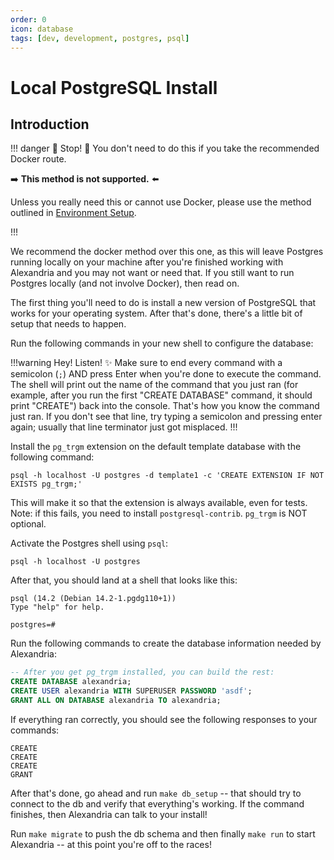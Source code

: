 ```yaml
---
order: 0
icon: database
tags: [dev, development, postgres, psql]
---
```


# Local PostgreSQL Install

## Introduction

!!! danger :rotating_light: Stop! :rotating_light:
You don't need to do this if you take the recommended Docker route.

:arrow_right: **This method is not supported.** :arrow_left: 

Unless you really need this or cannot use Docker, please use the method outlined in [Environment Setup](environment_setup.md).

!!!

We recommend the docker method over this one, as this will leave Postgres running locally on your machine after you're finished working with Alexandria and you may not want or need that. If you still want to run Postgres locally (and not involve Docker), then read on.

The first thing you'll need to do is install a new version of PostgreSQL that works for your operating system. After that's done, there's a little bit of setup that needs to happen.

Run the following commands in your new shell to configure the database:

!!!warning Hey! Listen! :sparkles:
Make sure to end every command with a semicolon (`;`) AND press Enter when you're done to execute the command. The shell will print out the name of the command that you just ran (for example, after you run the first "CREATE DATABASE" command, it should print "CREATE") back into the console. That's how you know the command just ran. If you don't see that line, try typing a semicolon and pressing enter again; usually that line terminator just got misplaced.
!!!

Install the `pg_trgm` extension on the default template database with the following command:

```shell
psql -h localhost -U postgres -d template1 -c 'CREATE EXTENSION IF NOT EXISTS pg_trgm;'
```

This will make it so that the extension is always available, even for tests. Note: if this fails, you need to install `postgresql-contrib`. `pg_trgm` is NOT optional.

Activate the Postgres shell using `psql`:

```shell
psql -h localhost -U postgres
```

After that, you should land at a shell that looks like this:

```
psql (14.2 (Debian 14.2-1.pgdg110+1))
Type "help" for help.

postgres=#
```

Run the following commands to create the database information needed by Alexandria:

```sql
-- After you get pg_trgm installed, you can build the rest:
CREATE DATABASE alexandria;
CREATE USER alexandria WITH SUPERUSER PASSWORD 'asdf';
GRANT ALL ON DATABASE alexandria TO alexandria;
```

If everything ran correctly, you should see the following responses to your commands:

```shell
CREATE
CREATE
CREATE
GRANT
```

After that's done, go ahead and run `make db_setup` -- that should try to connect to the db and verify that everything's working. If the command finishes, then Alexandria can talk to your install!

Run `make migrate` to push the db schema and then finally `make run` to start Alexandria -- at this point you're off to the races!
